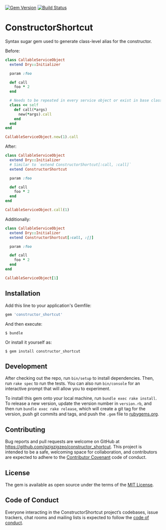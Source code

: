 [![Gem Version](https://badge.fury.io/rb/constructor_shortcut.svg)](https://badge.fury.io/rb/constructor_shortcut)
[![Build Status](https://travis-ci.org/gzigzigzeo/constructor_shortcut.svg?branch=master)](https://travis-ci.org/gzigzigzeo/constructor_shortcut)

# ConstructorShortcut

Syntax sugar gem used to generate class-level alias for the constructor.

Before:

```ruby
class CallableServiceObject
  extend Dry::Initializer

  param :foo

  def call
    foo * 2
  end

  # Needs to be repeated in every service object or exist in base class of all hierarchies
  class << self
    def call(*args)
      new(*args).call
    end
  end
end

CallableServiceObject.new(1).call
```

After:

```ruby
class CallableServiceObject
  extend Dry::Initializer
  # Similar to `extend ConstructorShortcut[:call, :call]`
  extend ConstructorShortcut

  param :foo

  def call
    foo * 2
  end
end

CallableServiceObject.call(1)
```

Additionally:

```ruby
class CallableServiceObject
  extend Dry::Initializer
  extend ConstructorShortcut[:call, :[]]

  param :foo

  def call
    foo * 2
  end
end

CallableServiceObject[1]
```

## Installation

Add this line to your application's Gemfile:

```ruby
gem 'constructor_shortcut'
```

And then execute:

    $ bundle

Or install it yourself as:

    $ gem install constructor_shortcut

## Development

After checking out the repo, run `bin/setup` to install dependencies. Then, run `rake spec` to run the tests. You can also run `bin/console` for an interactive prompt that will allow you to experiment.

To install this gem onto your local machine, run `bundle exec rake install`. To release a new version, update the version number in `version.rb`, and then run `bundle exec rake release`, which will create a git tag for the version, push git commits and tags, and push the `.gem` file to [rubygems.org](https://rubygems.org).

## Contributing

Bug reports and pull requests are welcome on GitHub at https://github.com/gzigzigzeo/constructor_shortcut. This project is intended to be a safe, welcoming space for collaboration, and contributors are expected to adhere to the [Contributor Covenant](http://contributor-covenant.org) code of conduct.

## License

The gem is available as open source under the terms of the [MIT License](https://opensource.org/licenses/MIT).

## Code of Conduct

Everyone interacting in the ConstructorShortcut project’s codebases, issue trackers, chat rooms and mailing lists is expected to follow the [code of conduct](https://github.com/gzigzigzeo/constructor_shortcut/blob/master/CODE_OF_CONDUCT.md).
